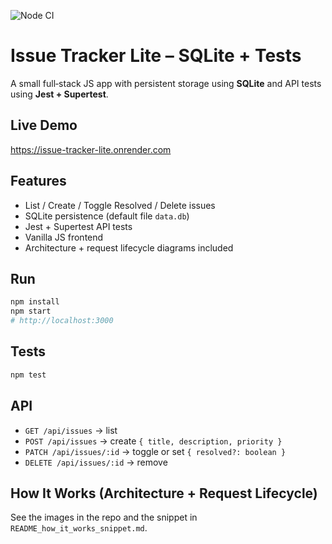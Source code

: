 ![Node CI](https://github.com/jparker0517/issue-tracker-lite-sqlite/actions/workflows/node-ci.yml/badge.svg)


# Issue Tracker Lite – SQLite + Tests

A small full‑stack JS app with persistent storage using **SQLite** and API tests using **Jest + Supertest**.

## Live Demo
https://issue-tracker-lite.onrender.com


## Features
- List / Create / Toggle Resolved / Delete issues
- SQLite persistence (default file `data.db`)
- Jest + Supertest API tests
- Vanilla JS frontend
- Architecture + request lifecycle diagrams included

## Run
```bash
npm install
npm start
# http://localhost:3000
```

## Tests
```bash
npm test
```

## API
- `GET /api/issues` → list
- `POST /api/issues` → create `{ title, description, priority }`
- `PATCH /api/issues/:id` → toggle or set `{ resolved?: boolean }`
- `DELETE /api/issues/:id` → remove

## How It Works (Architecture + Request Lifecycle)
See the images in the repo and the snippet in `README_how_it_works_snippet.md`.
